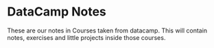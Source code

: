 # DataCamp Notes
These are our notes in Courses taken from datacamp. This will contain notes, exercises and little projects inside those courses.
<!-- You can add something here, Jeff-->